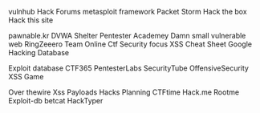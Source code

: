 vulnhub
Hack Forums
metasploit framework
Packet Storm
Hack the box
Hack this site

pawnable.kr
DVWA
Shelter
Pentester Academey
Damn small vulnerable web
RingZeeero Team Online Ctf
Security focus
XSS Cheat Sheet
Google Hacking Database


Exploit database
CTF365
PentesterLabs
SecurityTube
OffensiveSecurity
XSS Game


Over thewire
Xss Payloads
Hacks Planning
CTFtime
Hack.me
Rootme
Exploit-db
betcat
HackTyper